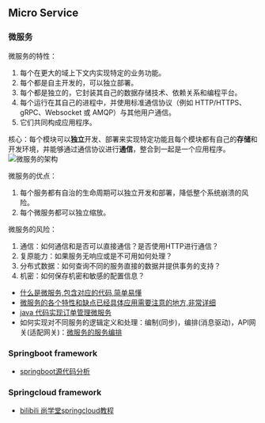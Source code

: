 ## Micro Service

### 微服务

微服务的特性：
1. 每个在更大的域上下文内实现特定的业务功能。
2. 每个都是自主开发的，可以独立部署。
3. 每个都是独立的，它封装其自己的数据存储技术、依赖关系和编程平台。
4. 每个运行在其自己的进程中，并使用标准通信协议（例如 HTTP/HTTPS、gRPC、Websocket 或 AMQP）与其他用户通信。
5. 它们共同构成应用程序。

核心：每个模块可以**独立**开发、部署来实现特定功能且每个模块都有自己的**存储**和开发环境，并能够通过通信协议进行**通信**，整合到一起是一个应用程序。
![微服务的架构](https://docs.microsoft.com/zh-cn/dotnet/architecture/cloud-native/media/monolithic-vs-microservices.png)

微服务的优点：
1. 每个服务都有自治的生命周期可以独立开发和部署，降低整个系统崩溃的风险。
2. 每个微服务都可以独立缩放。

微服务的风险：
1. 通信：如何通信和是否可以直接通信？是否使用HTTP进行通信？
2. 复原能力：如果服务无响应或是不可用如何处理？
3. 分布式数据：如何查询不同的服务直接的数据并提供事务的支持？
4. 机密：如何保存机密和敏感的配置信息？

- [什么是微服务,包含对应的代码,简单易懂](https://www.jianshu.com/p/7293b148028f)
- [微服务的各个特性和缺点已经具体应用需要注意的地方,非常详细](https://blog.csdn.net/wuxiaobingandbob/article/details/78642020)
- [java 代码实现订单管理微服务](https://www.jianshu.com/p/efc97f64c21b/)
- 如何实现对不同服务的逻辑定义和处理：编制(同步)，编排(消息驱动)，API网关(适配网关)：[微服务的服务编排](https://www.jianshu.com/p/54e2e223dbac)

### Springboot framework

- [springboot源代码分析](https://github.com/fangjian0423/springboot-analysis)


### Springcloud framework

- [bilibili 尚学堂springcloud教程](https://www.bilibili.com/video/BV18E411x7eT?p=4)